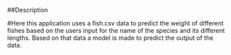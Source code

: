 ##Description

#Here this application uses a fish.csv data to predict the weight of different fishes based on the users input for the name of the species and its different lengths. Based on that data a model is made to predict the output of the data.
